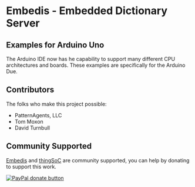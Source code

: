 # Embedis - Embedded Dictionary Server

## Examples for Arduino Uno

The Arduino IDE now has he capability to support many different CPU architectures and boards.
These examples are specifically for the Arduino Due.

## Contributors

The folks who make this project possible:

 * PatternAgents, LLC
 * Tom Moxon
 * David Turnbull

## Community Supported

[Embedis](https://github.com/thingSoC/embedis) and  [thingSoC](http://www.thingsoc.com) are community supported, you can help by donating to support this work.

<span class="badge-paypal"><a href="https://www.paypal.com/cgi-bin/webscr?cmd=_s-xclick&amp;hosted_button_id=5NPC24C7VQ89L" title="Donate to this project using Paypal"><img src="https://img.shields.io/badge/paypal-donate-yellow.svg" alt="PayPal donate button" /></a></span>

